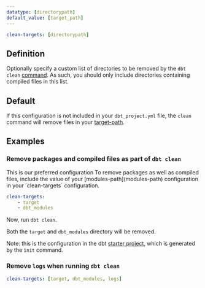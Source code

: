 ```yaml
---
datatype: [directorypath]
default_value: [target_path]
---
```


<File name='dbt_project.yml'>

```yml
clean-targets: [directorypath]
```

</File>


## Definition
Optionally specify a custom list of directories to be removed by the `dbt clean` [command](clean). As such, you should only include directories containing compiled files in this list.

## Default
If this configuration is not included in your `dbt_project.yml` file, the `clean` command will remove files in your [target-path](target-path).

## Examples
### Remove packages and compiled files as part of `dbt clean`
<Alert type='info'>
This is our preferred configuration
</Alert>
To remove packages as well as compiled files, include the value of your [modules-path](modules-path) configuration in your `clean-targets` configuration.

<File name='dbt_project.yml'>

```yml
clean-targets:
    - target
    - dbt_modules
```

</File>

Now, run `dbt clean`.

Both the `target` and `dbt_modules` directory will be removed.

Note: this is the configuration in the dbt [starter project](https://github.com/fishtown-analytics/dbt-starter-project/blob/master/dbt_project.yml), which is generated by the `init` command.


### Remove `logs` when running `dbt clean`

<File name='dbt_project.yml'>

```yml
clean-targets: [target, dbt_modules, logs]

```

</File>
